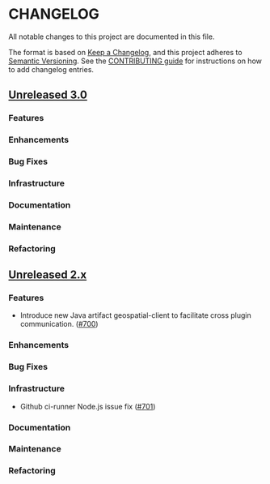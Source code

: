# CHANGELOG
All notable changes to this project are documented in this file.

The format is based on [Keep a Changelog](https://keepachangelog.com/en/1.0.0/), and this project adheres to [Semantic Versioning](https://semver.org/spec/v2.0.0.html). 
See the [CONTRIBUTING guide](./CONTRIBUTING.md#Changelog) for instructions on how to add changelog entries.

## [Unreleased 3.0](https://github.com/opensearch-project/geospatial/compare/2.x...HEAD)
### Features
### Enhancements
### Bug Fixes
### Infrastructure
### Documentation
### Maintenance
### Refactoring

## [Unreleased 2.x](https://github.com/opensearch-project/geospatial/compare/2.17...2.x)
### Features
- Introduce new Java artifact geospatial-client to facilitate cross plugin communication. ([#700](https://github.com/opensearch-project/geospatial/pull/700))
### Enhancements
### Bug Fixes
### Infrastructure
- Github ci-runner Node.js issue fix ([#701](https://github.com/opensearch-project/geospatial/pull/701))
### Documentation
### Maintenance
### Refactoring
